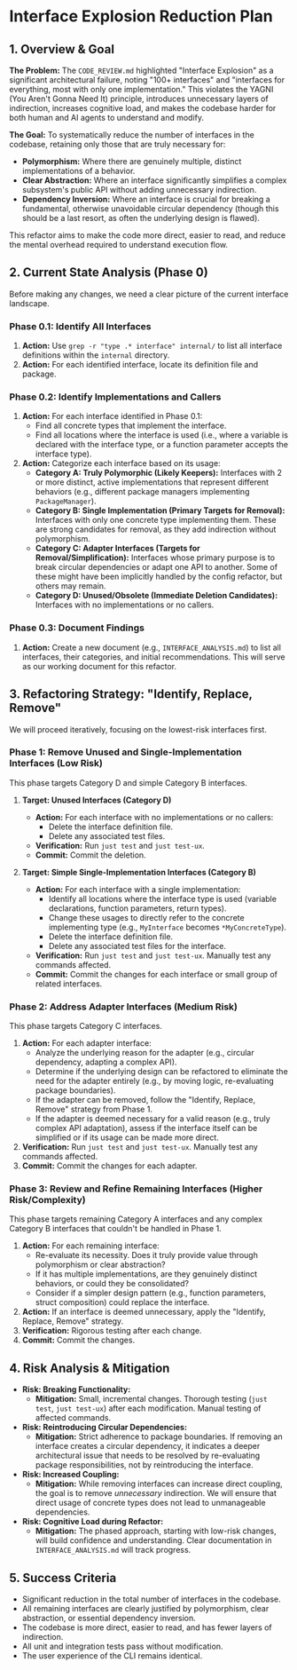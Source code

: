# Interface Explosion Reduction Plan

## 1. Overview & Goal

**The Problem:** The `CODE_REVIEW.md` highlighted "Interface Explosion" as a significant architectural failure, noting "100+ interfaces" and "interfaces for everything, most with only one implementation." This violates the YAGNI (You Aren't Gonna Need It) principle, introduces unnecessary layers of indirection, increases cognitive load, and makes the codebase harder for both human and AI agents to understand and modify.

**The Goal:** To systematically reduce the number of interfaces in the codebase, retaining only those that are truly necessary for:
*   **Polymorphism:** Where there are genuinely multiple, distinct implementations of a behavior.
*   **Clear Abstraction:** Where an interface significantly simplifies a complex subsystem's public API without adding unnecessary indirection.
*   **Dependency Inversion:** Where an interface is crucial for breaking a fundamental, otherwise unavoidable circular dependency (though this should be a last resort, as often the underlying design is flawed).

This refactor aims to make the code more direct, easier to read, and reduce the mental overhead required to understand execution flow.

## 2. Current State Analysis (Phase 0)

Before making any changes, we need a clear picture of the current interface landscape.

### Phase 0.1: Identify All Interfaces

1.  **Action:** Use `grep -r "type .* interface" internal/` to list all interface definitions within the `internal` directory.
2.  **Action:** For each identified interface, locate its definition file and package.

### Phase 0.2: Identify Implementations and Callers

1.  **Action:** For each interface identified in Phase 0.1:
    *   Find all concrete types that implement the interface.
    *   Find all locations where the interface is used (i.e., where a variable is declared with the interface type, or a function parameter accepts the interface type).
2.  **Action:** Categorize each interface based on its usage:
    *   **Category A: Truly Polymorphic (Likely Keepers):** Interfaces with 2 or more distinct, active implementations that represent different behaviors (e.g., different package managers implementing `PackageManager`).
    *   **Category B: Single Implementation (Primary Targets for Removal):** Interfaces with only one concrete type implementing them. These are strong candidates for removal, as they add indirection without polymorphism.
    *   **Category C: Adapter Interfaces (Targets for Removal/Simplification):** Interfaces whose primary purpose is to break circular dependencies or adapt one API to another. Some of these might have been implicitly handled by the config refactor, but others may remain.
    *   **Category D: Unused/Obsolete (Immediate Deletion Candidates):** Interfaces with no implementations or no callers.

### Phase 0.3: Document Findings

1.  **Action:** Create a new document (e.g., `INTERFACE_ANALYSIS.md`) to list all interfaces, their categories, and initial recommendations. This will serve as our working document for this refactor.

## 3. Refactoring Strategy: "Identify, Replace, Remove"

We will proceed iteratively, focusing on the lowest-risk interfaces first.

### Phase 1: Remove Unused and Single-Implementation Interfaces (Low Risk)

This phase targets Category D and simple Category B interfaces.

1.  **Target: Unused Interfaces (Category D)**
    *   **Action:** For each interface with no implementations or no callers:
        *   Delete the interface definition file.
        *   Delete any associated test files.
    *   **Verification:** Run `just test` and `just test-ux`.
    *   **Commit:** Commit the deletion.

2.  **Target: Simple Single-Implementation Interfaces (Category B)**
    *   **Action:** For each interface with a single implementation:
        *   Identify all locations where the interface type is used (variable declarations, function parameters, return types).
        *   Change these usages to directly refer to the concrete implementing type (e.g., `MyInterface` becomes `*MyConcreteType`).
        *   Delete the interface definition file.
        *   Delete any associated test files for the interface.
    *   **Verification:** Run `just test` and `just test-ux`. Manually test any commands affected.
    *   **Commit:** Commit the changes for each interface or small group of related interfaces.

### Phase 2: Address Adapter Interfaces (Medium Risk)

This phase targets Category C interfaces.

1.  **Action:** For each adapter interface:
    *   Analyze the underlying reason for the adapter (e.g., circular dependency, adapting a complex API).
    *   Determine if the underlying design can be refactored to eliminate the need for the adapter entirely (e.g., by moving logic, re-evaluating package boundaries).
    *   If the adapter can be removed, follow the "Identify, Replace, Remove" strategy from Phase 1.
    *   If the adapter is deemed necessary for a valid reason (e.g., truly complex API adaptation), assess if the interface itself can be simplified or if its usage can be made more direct.
2.  **Verification:** Run `just test` and `just test-ux`. Manually test any commands affected.
3.  **Commit:** Commit the changes for each adapter.

### Phase 3: Review and Refine Remaining Interfaces (Higher Risk/Complexity)

This phase targets remaining Category A interfaces and any complex Category B interfaces that couldn't be handled in Phase 1.

1.  **Action:** For each remaining interface:
    *   Re-evaluate its necessity. Does it truly provide value through polymorphism or clear abstraction?
    *   If it has multiple implementations, are they genuinely distinct behaviors, or could they be consolidated?
    *   Consider if a simpler design pattern (e.g., function parameters, struct composition) could replace the interface.
2.  **Action:** If an interface is deemed unnecessary, apply the "Identify, Replace, Remove" strategy.
3.  **Verification:** Rigorous testing after each change.
4.  **Commit:** Commit the changes.

## 4. Risk Analysis & Mitigation

*   **Risk: Breaking Functionality:**
    *   **Mitigation:** Small, incremental changes. Thorough testing (`just test`, `just test-ux`) after each modification. Manual testing of affected commands.
*   **Risk: Reintroducing Circular Dependencies:**
    *   **Mitigation:** Strict adherence to package boundaries. If removing an interface creates a circular dependency, it indicates a deeper architectural issue that needs to be resolved by re-evaluating package responsibilities, not by reintroducing the interface.
*   **Risk: Increased Coupling:**
    *   **Mitigation:** While removing interfaces can increase direct coupling, the goal is to remove *unnecessary* indirection. We will ensure that direct usage of concrete types does not lead to unmanageable dependencies.
*   **Risk: Cognitive Load during Refactor:**
    *   **Mitigation:** The phased approach, starting with low-risk changes, will build confidence and understanding. Clear documentation in `INTERFACE_ANALYSIS.md` will track progress.

## 5. Success Criteria

*   Significant reduction in the total number of interfaces in the codebase.
*   All remaining interfaces are clearly justified by polymorphism, clear abstraction, or essential dependency inversion.
*   The codebase is more direct, easier to read, and has fewer layers of indirection.
*   All unit and integration tests pass without modification.
*   The user experience of the CLI remains identical.
